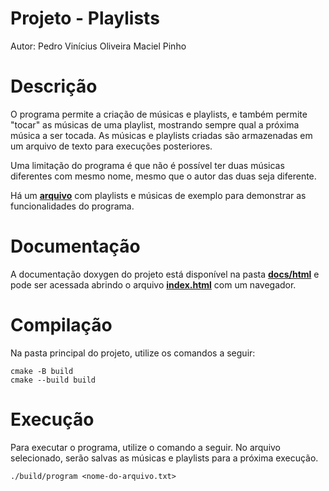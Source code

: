 # Projeto - Playlists

Autor: Pedro Vinícius Oliveira Maciel Pinho

# Descrição

O programa permite a criação de músicas e playlists, e também permite 
"tocar" as músicas de uma playlist, mostrando sempre qual a próxima
música a ser tocada. As músicas e playlists criadas são armazenadas
em um arquivo de texto para execuções posteriores.

Uma limitação do programa é que não é possível ter duas músicas
diferentes com mesmo nome, mesmo que o autor das duas seja diferente.

Há um [**arquivo**](example.txt) com playlists e músicas de exemplo para
demonstrar as funcionalidades do programa.

# Documentação

A documentação doxygen do projeto está disponível na pasta [**docs/html**](docs/html)
e pode ser acessada abrindo o arquivo [**index.html**](docs/html/index.html) com
um navegador.

# Compilação

Na pasta principal do projeto, utilize os comandos a seguir:

```
cmake -B build
cmake --build build
```

# Execução

Para executar o programa, utilize o comando a seguir.
No arquivo selecionado, serão salvas as músicas e playlists
para a próxima execução.

```
./build/program <nome-do-arquivo.txt>
```
